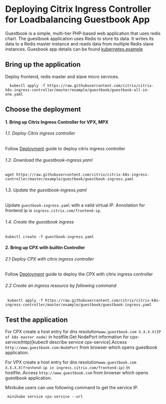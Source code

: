 # **Deploying Citrix Ingress Controller for Loadbalancing Guestbook App**

   Guestbook is a simple, multi-tier PHP-based web application that uses redis chart.
   The guestbook application uses Redis to store its data. It writes its data to a Redis master instance and reads data from multiple Redis slave instances.
   Guesbook app details can be found [kubernetes.example](https://kubernetes.io/docs/tutorials/stateless-application/guestbook/)

## **Bring up the application**
  Deploy frontend, redis master and slave micro services.   
  ```
    kubectl apply -f https://raw.githubusercontent.com/citrix/citrix-k8s-ingress-controller/master/example/guestbook/guestbook-all-in-one.yaml
  ```

## **Choose the  deployment**
#### **1. Bring up Citrix Ingress Controller for VPX, MPX**
###### 1.1. Deploy Citrix ingress controller
   Follow [Deployment](../../deployment) guide to deploy citrix ingress controller
###### 1.2. Download the guestbook-ingress.yaml
   ```
   wget https://raw.githubusercontent.com/citrix/citrix-k8s-ingress-controller/master/example/guestbook/guestbook-ingress.yaml
   ```
###### 1.3. Update the guestbook-ingress.yaml
   Update `guestbook-ingress.yaml` with a valid virtual IP. Annotation for frontend ip is `ingress.citrix.com/frontend-ip`.
###### 1.4. Create the guestbook ingress
   ```
   kubectl create -f guestbook-ingress.yaml
   ```  
#### **2. Bring up CPX with builtin Controller**

###### 2.1 Deploy CPX with citrix ingress controller
   Follow [Deployment](../../deployment) guide to deploy the CPX with citrix ingress controller
###### 2.2 Create an ingress resource by following command
   ```
    kubectl apply -f https://raw.githubusercontent.com/citrix/citrix-k8s-ingress-controller/master/example/guestbook/guestbook-ingress.yaml 
   ```

##  **Test the application**
   For CPX create a host entry for dns resolution`www.guestbook.com X.X.X.X(IP of k8s master node)` in hostfile.Get NodePort information for cpx-service(http)[kubectl describe service cpx-service].Access `http://www.guestbook.com:NodePort` from browser which opens guestbook application. 

For VPX create a host entry for dns resolution`www.guestbook.com X.X.X.X(frontend-ip in ingress.citrix.com/frontend-ip)` in hostfile..Access `http://www.guestbook.com` from browser which opens guestbook application. 

   Minikube users can use following command to get the service IP.
   ```
    minikube service cpx-service --url 
   ```
